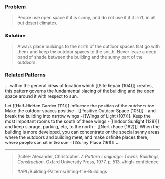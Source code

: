 ### Problem
>People use open space if it is sunny, and do not use it if it isn’t, in all but desert climates.

### Solution
>Always place buildings to the north of the outdoor spaces that go with them, and keep the outdoor spaces to the south. Never leave a deep band of shade between the building and the sunny part of the outdoors.

### Related Patterns
... within the general ideas of location which [[Site Repair (104)]] creates, this pattern governs the fundamental placing of the building and the open space around it with respect to sun.

Let [[Half-Hidden Garden (111)]] influence the position of the outdoors too. Make the outdoor spaces positive - [[Positive Outdoor Space (106)]] - and break the building into narrow wings - [[Wings of Light (107)]]. Keep the most important rooms to the south of these wings - [[Indoor Sunlight (128)]] and keep storage, parking, etc, to the north - [[North Face (162)]]. When the building is more developed, you can concentrate on the special sunny areas where the outdoors and building meet, and make definite places there, where people can sit in the sun - [[Sunny Place (161)]] ...

---

> [!cite]- Alexander, Christopher. _A Pattern Language: Towns, Buildings, Construction_. Oxford University Press, 1977, p. 513.
> #high-confidence
>
> #APL/Building-Patterns/Siting-the-Buildings
